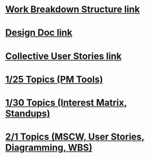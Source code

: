 # [Work Breakdown Structure link](https://docs.google.com/document/d/1pn2MBayEZwpTlDUHozdZdwEJTFvtxxHAdJ5VhgML9EA/edit?usp=sharing)

# [Design Doc link](https://docs.google.com/document/d/1we8QvEWTilbiB8DNm-V6ohStbOfmJhsSe9doBBlv3do/edit?usp=sharing)

# [Collective User Stories link](https://docs.google.com/document/d/1_H06d932gT2WdTbx_u8pLWUKTdEIiNjntDTxPP-XhJ0/edit?usp=sharing)

# [1/25 Topics (PM Tools)](https://docs.google.com/document/d/1lG57GpeOVE5TYDUXLIvMEa4yOyLURUmePxf8HrL1YUo/edit?usp=sharing)

# [1/30 Topics (Interest Matrix, Standups)](https://docs.google.com/document/d/1n7fTjOJ58OlBZyKOLE32hKvmJDQIBwU8GiiRyJ13a_I/edit?usp=sharing)

# [2/1 Topics (MSCW, User Stories, Diagramming, WBS)](https://docs.google.com/document/d/15joEdx28tPXOEgX7EhAQfnl7-ZMXj6mf2Y455jKdwlk/edit?usp=sharing)
